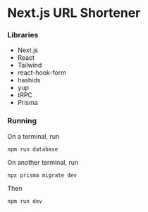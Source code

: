 # Next.js URL Shortener

### Libraries

- Next.js
- React
- Tailwind
- react-hook-form
- hashids
- yup
- tRPC
- Prisma

### Running

On a terminal, run

```shell
npm run database
```

On another terminal, run

```shell
npx prisma migrate dev
```

Then

```shell
npm run dev
```
